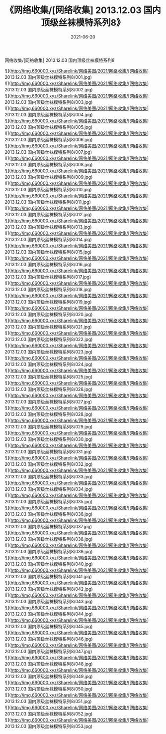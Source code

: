﻿---
layout: post
title:  《网络收集/[网络收集] 2013.12.03 国内顶级丝袜模特系列8》
date:   2021-06-20
img: http://img.660000.xyz/Sharelink/网络美图/2021/网络收集/[网络收集] 2013.12.03 国内顶级丝袜模特系列8/000.jpg
categories: [美女, 清纯, 唯美]
---

网络收集/[网络收集] 2013.12.03 国内顶级丝袜模特系列8

 ![](http://img.660000.xyz/Sharelink/网络美图/2021/网络收集/[网络收集] 2013.12.03 国内顶级丝袜模特系列8/001.jpg) <br>![](http://img.660000.xyz/Sharelink/网络美图/2021/网络收集/[网络收集] 2013.12.03 国内顶级丝袜模特系列8/002.jpg) <br>![](http://img.660000.xyz/Sharelink/网络美图/2021/网络收集/[网络收集] 2013.12.03 国内顶级丝袜模特系列8/003.jpg) <br>![](http://img.660000.xyz/Sharelink/网络美图/2021/网络收集/[网络收集] 2013.12.03 国内顶级丝袜模特系列8/004.jpg) <br>![](http://img.660000.xyz/Sharelink/网络美图/2021/网络收集/[网络收集] 2013.12.03 国内顶级丝袜模特系列8/005.jpg) <br>![](http://img.660000.xyz/Sharelink/网络美图/2021/网络收集/[网络收集] 2013.12.03 国内顶级丝袜模特系列8/006.jpg) <br>![](http://img.660000.xyz/Sharelink/网络美图/2021/网络收集/[网络收集] 2013.12.03 国内顶级丝袜模特系列8/007.jpg) <br>![](http://img.660000.xyz/Sharelink/网络美图/2021/网络收集/[网络收集] 2013.12.03 国内顶级丝袜模特系列8/008.jpg) <br>![](http://img.660000.xyz/Sharelink/网络美图/2021/网络收集/[网络收集] 2013.12.03 国内顶级丝袜模特系列8/009.jpg) <br>![](http://img.660000.xyz/Sharelink/网络美图/2021/网络收集/[网络收集] 2013.12.03 国内顶级丝袜模特系列8/010.jpg) <br>![](http://img.660000.xyz/Sharelink/网络美图/2021/网络收集/[网络收集] 2013.12.03 国内顶级丝袜模特系列8/011.jpg) <br>![](http://img.660000.xyz/Sharelink/网络美图/2021/网络收集/[网络收集] 2013.12.03 国内顶级丝袜模特系列8/012.jpg) <br>![](http://img.660000.xyz/Sharelink/网络美图/2021/网络收集/[网络收集] 2013.12.03 国内顶级丝袜模特系列8/013.jpg) <br>![](http://img.660000.xyz/Sharelink/网络美图/2021/网络收集/[网络收集] 2013.12.03 国内顶级丝袜模特系列8/014.jpg) <br>![](http://img.660000.xyz/Sharelink/网络美图/2021/网络收集/[网络收集] 2013.12.03 国内顶级丝袜模特系列8/015.jpg) <br>![](http://img.660000.xyz/Sharelink/网络美图/2021/网络收集/[网络收集] 2013.12.03 国内顶级丝袜模特系列8/016.jpg) <br>![](http://img.660000.xyz/Sharelink/网络美图/2021/网络收集/[网络收集] 2013.12.03 国内顶级丝袜模特系列8/017.jpg) <br>![](http://img.660000.xyz/Sharelink/网络美图/2021/网络收集/[网络收集] 2013.12.03 国内顶级丝袜模特系列8/018.jpg) <br>![](http://img.660000.xyz/Sharelink/网络美图/2021/网络收集/[网络收集] 2013.12.03 国内顶级丝袜模特系列8/019.jpg) <br>![](http://img.660000.xyz/Sharelink/网络美图/2021/网络收集/[网络收集] 2013.12.03 国内顶级丝袜模特系列8/020.jpg) <br>![](http://img.660000.xyz/Sharelink/网络美图/2021/网络收集/[网络收集] 2013.12.03 国内顶级丝袜模特系列8/021.jpg) <br>![](http://img.660000.xyz/Sharelink/网络美图/2021/网络收集/[网络收集] 2013.12.03 国内顶级丝袜模特系列8/022.jpg) <br>![](http://img.660000.xyz/Sharelink/网络美图/2021/网络收集/[网络收集] 2013.12.03 国内顶级丝袜模特系列8/023.jpg) <br>![](http://img.660000.xyz/Sharelink/网络美图/2021/网络收集/[网络收集] 2013.12.03 国内顶级丝袜模特系列8/024.jpg) <br>![](http://img.660000.xyz/Sharelink/网络美图/2021/网络收集/[网络收集] 2013.12.03 国内顶级丝袜模特系列8/025.jpg) <br>![](http://img.660000.xyz/Sharelink/网络美图/2021/网络收集/[网络收集] 2013.12.03 国内顶级丝袜模特系列8/026.jpg) <br>![](http://img.660000.xyz/Sharelink/网络美图/2021/网络收集/[网络收集] 2013.12.03 国内顶级丝袜模特系列8/027.jpg) <br>![](http://img.660000.xyz/Sharelink/网络美图/2021/网络收集/[网络收集] 2013.12.03 国内顶级丝袜模特系列8/028.jpg) <br>![](http://img.660000.xyz/Sharelink/网络美图/2021/网络收集/[网络收集] 2013.12.03 国内顶级丝袜模特系列8/029.jpg) <br>![](http://img.660000.xyz/Sharelink/网络美图/2021/网络收集/[网络收集] 2013.12.03 国内顶级丝袜模特系列8/030.jpg) <br>![](http://img.660000.xyz/Sharelink/网络美图/2021/网络收集/[网络收集] 2013.12.03 国内顶级丝袜模特系列8/031.jpg) <br>![](http://img.660000.xyz/Sharelink/网络美图/2021/网络收集/[网络收集] 2013.12.03 国内顶级丝袜模特系列8/032.jpg) <br>![](http://img.660000.xyz/Sharelink/网络美图/2021/网络收集/[网络收集] 2013.12.03 国内顶级丝袜模特系列8/033.jpg) <br>![](http://img.660000.xyz/Sharelink/网络美图/2021/网络收集/[网络收集] 2013.12.03 国内顶级丝袜模特系列8/034.jpg) <br>![](http://img.660000.xyz/Sharelink/网络美图/2021/网络收集/[网络收集] 2013.12.03 国内顶级丝袜模特系列8/035.jpg) <br>![](http://img.660000.xyz/Sharelink/网络美图/2021/网络收集/[网络收集] 2013.12.03 国内顶级丝袜模特系列8/036.jpg) <br>![](http://img.660000.xyz/Sharelink/网络美图/2021/网络收集/[网络收集] 2013.12.03 国内顶级丝袜模特系列8/037.jpg) <br>![](http://img.660000.xyz/Sharelink/网络美图/2021/网络收集/[网络收集] 2013.12.03 国内顶级丝袜模特系列8/038.jpg) <br>![](http://img.660000.xyz/Sharelink/网络美图/2021/网络收集/[网络收集] 2013.12.03 国内顶级丝袜模特系列8/039.jpg) <br>![](http://img.660000.xyz/Sharelink/网络美图/2021/网络收集/[网络收集] 2013.12.03 国内顶级丝袜模特系列8/040.jpg) <br>![](http://img.660000.xyz/Sharelink/网络美图/2021/网络收集/[网络收集] 2013.12.03 国内顶级丝袜模特系列8/041.jpg) <br>![](http://img.660000.xyz/Sharelink/网络美图/2021/网络收集/[网络收集] 2013.12.03 国内顶级丝袜模特系列8/042.jpg) <br>![](http://img.660000.xyz/Sharelink/网络美图/2021/网络收集/[网络收集] 2013.12.03 国内顶级丝袜模特系列8/043.jpg) <br>![](http://img.660000.xyz/Sharelink/网络美图/2021/网络收集/[网络收集] 2013.12.03 国内顶级丝袜模特系列8/044.jpg) <br>![](http://img.660000.xyz/Sharelink/网络美图/2021/网络收集/[网络收集] 2013.12.03 国内顶级丝袜模特系列8/045.jpg) <br>![](http://img.660000.xyz/Sharelink/网络美图/2021/网络收集/[网络收集] 2013.12.03 国内顶级丝袜模特系列8/046.jpg) <br>![](http://img.660000.xyz/Sharelink/网络美图/2021/网络收集/[网络收集] 2013.12.03 国内顶级丝袜模特系列8/047.jpg) <br>![](http://img.660000.xyz/Sharelink/网络美图/2021/网络收集/[网络收集] 2013.12.03 国内顶级丝袜模特系列8/048.jpg) <br>![](http://img.660000.xyz/Sharelink/网络美图/2021/网络收集/[网络收集] 2013.12.03 国内顶级丝袜模特系列8/049.jpg) <br>![](http://img.660000.xyz/Sharelink/网络美图/2021/网络收集/[网络收集] 2013.12.03 国内顶级丝袜模特系列8/050.jpg) <br>![](http://img.660000.xyz/Sharelink/网络美图/2021/网络收集/[网络收集] 2013.12.03 国内顶级丝袜模特系列8/051.jpg) <br>![](http://img.660000.xyz/Sharelink/网络美图/2021/网络收集/[网络收集] 2013.12.03 国内顶级丝袜模特系列8/052.jpg) <br>![](http://img.660000.xyz/Sharelink/网络美图/2021/网络收集/[网络收集] 2013.12.03 国内顶级丝袜模特系列8/053.jpg) <br>